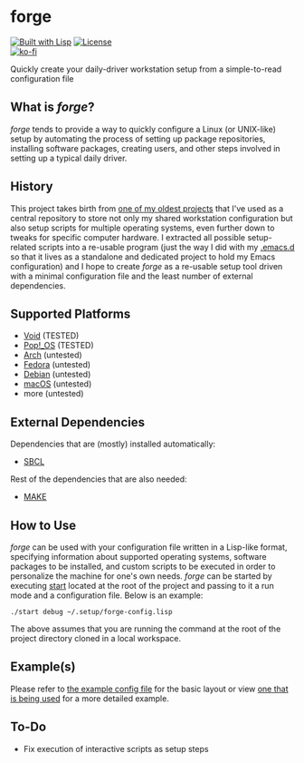 # forge

[![Built with Lisp](https://img.shields.io/badge/built%20with-Lisp-blueviolet)](https://lisp-lang.org)
[![License](https://img.shields.io/github/license/myTerminal/forge.svg)](https://opensource.org/licenses/MIT)  
[![ko-fi](https://ko-fi.com/img/githubbutton_sm.svg)](https://ko-fi.com/Y8Y5E5GL7)

Quickly create your daily-driver workstation setup from a simple-to-read configuration file

## What is *forge*?

*forge* tends to provide a way to quickly configure a Linux (or UNIX-like) setup by automating the process of setting up package repositories, installing software packages, creating users, and other steps involved in setting up a typical daily driver.

## History

This project takes birth from [one of my oldest projects](https://github.com/myTerminal/dotfiles) that I've used as a central repository to store not only my shared workstation configuration but also setup scripts for multiple operating systems, even further down to tweaks for specific computer hardware. I extracted all possible setup-related scripts into a re-usable program (just the way I did with my [.emacs.d](https://github.com/myTerminal/.emacs.d) so that it lives as a standalone and dedicated project to hold my Emacs configuration) and I hope to create *forge* as a re-usable setup tool driven with a minimal configuration file and the least number of external dependencies.

## Supported Platforms

- [Void](https://voidlinux.org) (TESTED)
- [Pop!_OS](https://pop.system76.com) (TESTED)
- [Arch](https://archlinux.org) (untested)
- [Fedora](https://getfedora.org) (untested)
- [Debian](https://www.debian.org) (untested)
- [macOS](https://www.apple.com/macos) (untested)
- more (untested)

## External Dependencies

Dependencies that are (mostly) installed automatically:

- [SBCL](http://www.sbcl.org)

Rest of the dependencies that are also needed:

- [MAKE](https://www.gnu.org/software/make)

## How to Use

*forge* can be used with your configuration file written in a Lisp-like format, specifying information about supported operating systems, software packages to be installed, and custom scripts to be executed in order to personalize the machine for one's own needs. *forge* can be started by executing [start](start) located at the root of the project and passing to it a run mode and a configuration file. Below is an example:

    ./start debug ~/.setup/forge-config.lisp

The above assumes that you are running the command at the root of the project directory cloned in a local workspace.

## Example(s)

Please refer to [the example config file](example/forge-config.lisp) for the basic layout or view [one that is being used](https://github.com/myTerminal/dotfiles/blob/master/.setup/forge-config.lisp) for a more detailed example.

## To-Do

- Fix execution of interactive scripts as setup steps
